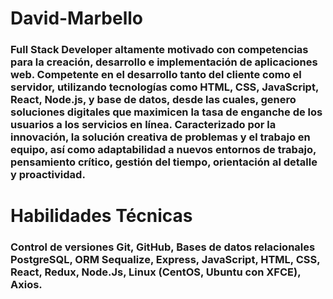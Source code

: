 # David-Marbello
### Full Stack Developer altamente motivado con competencias para la creación, desarrollo e implementación de aplicaciones web. Competente en el desarrollo tanto del cliente como el servidor, utilizando tecnologías como HTML, CSS, JavaScript, React, Node.js, y base de datos, desde las cuales, genero soluciones digitales que maximicen la tasa de enganche de los usuarios a los servicios en línea. Caracterizado por la innovación, la solución creativa de problemas y el trabajo en equipo, así como adaptabilidad a nuevos entornos de trabajo, pensamiento crítico, gestión del tiempo, orientación al detalle y proactividad. 
#
# Habilidades Técnicas 
### Control de versiones Git, GitHub, Bases de datos relacionales PostgreSQL, ORM Sequalize, Express, JavaScript, HTML, CSS, React, Redux, Node.Js, Linux (CentOS, Ubuntu con XFCE), Axios.


